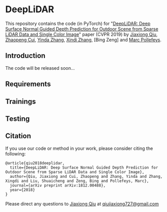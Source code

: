 # DeepLiDAR
This repository contains the code (in PyTorch) for "[DeepLiDAR: Deep Surface Normal Guided Depth Prediction for Outdoor Scene
from Sparse LiDAR Data and Single Color Image](https://arxiv.org/pdf/1812.00488.pdf)" paper (CVPR 2019) by [Jiaxiong Qiu](https://jiaxiongq.github.io/), [Zhaopeng Cui](https://zhpcui.github.io/), [Yinda Zhang](https://www.zhangyinda.com/), [Xindi Zhang](https://github.com/crazyzxd), [Bing Zeng] and [Marc Pollefeys](https://www.inf.ethz.ch/personal/marc.pollefeys/index.html).
## Introduction
The code will be released soon...
## Requirements

## Trainings

## Testing

## Citation 
If you use our code or method in your work, please consider citing the following:
```
@article{qiu2018deeplidar,
  title={DeepLiDAR: Deep Surface Normal Guided Depth Prediction for Outdoor Scene from Sparse LiDAR Data and Single Color Image},
  author={Qiu, Jiaxiong and Cui, Zhaopeng and Zhang, Yinda and Zhang, Xingdi and Liu, Shuaicheng and Zeng, Bing and Pollefeys, Marc},
  journal={arXiv preprint arXiv:1812.00488},
  year={2018}
}
```
Please direct any questions to [Jiaxiong Qiu](https://jiaxiongq.github.io/) at qiujiaxiong727@gmail.com

